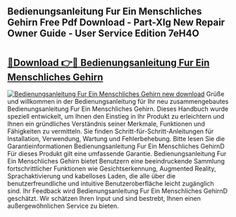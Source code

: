 ## Bedienungsanleitung Fur Ein Menschliches Gehirn Free Pdf Download - Part-Xlg New Repair Owner Guide - User Service Edition 7eH4O

# <h2><a href="http://df4hioq.blite.top/?on=Bedienungsanleitung+Fur+Ein+Menschliches+Gehirn">🔗Download 👉🔴 Bedienungsanleitung Fur Ein Menschliches Gehirn</a></h2>

[![Bedienungsanleitung Fur Ein Menschliches Gehirn new download](https://i.imgur.com/lujVjoI.png)](http://df4hioq.blite.top/?on=Bedienungsanleitung+Fur+Ein+Menschliches+Gehirn)
Grüße und willkommen in der Bedienungsanleitung für Ihr neu zusammengebautes Bedienungsanleitung Fur Ein Menschliches Gehirn. Dieses Handbuch wurde speziell entwickelt, um Ihnen den Einstieg in Ihr Produkt zu erleichtern und Ihnen ein gründliches Verständnis seiner Merkmale, Funktionen und Fähigkeiten zu vermitteln. Sie finden Schritt-für-Schritt-Anleitungen für Installation, Verwendung, Wartung und Fehlerbehebung. Bitte lesen Sie die Garantieinformationen Bedienungsanleitung Fur Ein Menschliches GehirnD Für dieses Produkt gilt eine umfassende Garantie. Bedienungsanleitung Fur Ein Menschliches Gehirn bietet Benutzern eine beeindruckende Sammlung fortschrittlicher Funktionen wie Gesichtserkennung, Augmented Reality, Sprachaktivierung und kabelloses Laden, die alle über die benutzerfreundliche und intuitive Benutzeroberfläche leicht zugänglich sind. Ihr Feedback wird Bedienungsanleitung Fur Ein Menschliches GehirnD geschätzt. Wir schätzen Ihren Input und sind bestrebt, Ihnen einen außergewöhnlichen Service zu bieten.
